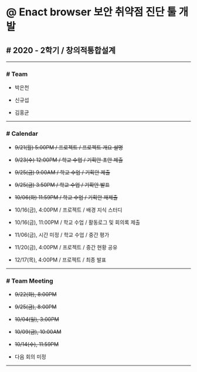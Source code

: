 # @ Enact browser 보안 취약점 진단 툴 개발

## # 2020 - 2학기 / 창의적통합설계

---

### # Team

* 박은천

* 신규섭

* 김홍균

---

### # Calendar

* ~~9/21(월) 5:00PM / 프로젝트 / 프로젝트 개요 설명~~

* ~~9/23(수) 12:00PM / 학교 수업 / 기획안 초안 제출~~

* ~~9/25(금) 9:00AM / 학교 수업 / 기획안 제출~~

* ~~9/25(금) 3:50PM / 학교 수업 / 기확안 발표~~

* ~~10/06(화) 11:59PM / 학교 수업 / 기획안 재제출~~

* 10/16(금), 4:00PM / 프로젝트 / 배경 지식 스터디

* 10/16(금), 11:00PM / 학교 수업 / 활동로그 및 회의록 제출

* 11/06(금), 시간 미정 / 학교 수업 / 중간 평가

* 11/20(금), 4:00PM / 프로젝트 / 중간 현황 공유

* 12/17(목), 4:00PM / 프로젝트 / 최종 발표

---

### # Team Meeting

* ~~9/22(화), 8:00PM~~

* ~~9/25(금), 8:00PM~~

* ~~10/04(일), 3:00PM~~

* ~~10/09(금), 10:00AM~~

* ~~10/14(수), 11:59PM~~

* 다음 회의 미정

---
